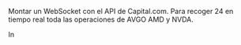 Montar un WebSocket con el API de Capital.com. Para recoger 24 en tiempo real toda las operaciones de AVGO AMD y NVDA. 

In 
